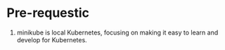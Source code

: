 # Pre-requestic

1. minikube is local Kubernetes, focusing on making it easy to learn and develop for Kubernetes.

